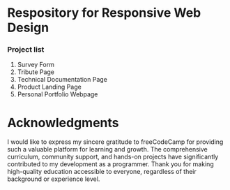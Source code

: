# Respository for Responsive Web Design  
### Project list  
1. Survey Form
2. Tribute Page  
3. Technical Documentation Page  
4. Product Landing Page  
5. Personal Portfolio Webpage  
# Acknowledgments  
I would like to express my sincere gratitude to freeCodeCamp for providing such a valuable platform for learning and growth. The comprehensive curriculum, community support, and hands-on projects have significantly contributed to my development as a programmer. Thank you for making high-quality education accessible to everyone, regardless of their background or experience level.
